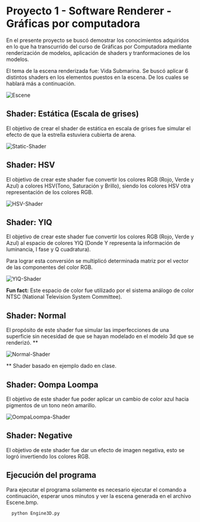 # Proyecto 1 - Software Renderer - Gráficas por computadora

En el presente proyecto se buscó demostrar los conocimientos adquiridos en lo que ha transcurrido del curso de Gráficas por Computadora mediante renderización de modelos, aplicación de shaders y tranformaciones de los modelos. 

El tema de la escena renderizada fue: Vida Submarina. Se buscó aplicar 6 distintos shaders en los elementos puestos en la escena.  De los cuales se hablará más a continuación.

![Escene](https://user-images.githubusercontent.com/64711979/188372728-df472c68-fc6a-4986-b0f2-5c4f35616197.png)






## Shader: Estática (Escala de grises)

El objetivo de crear el shader de estática en escala de grises fue simular el efecto de que la estrella estuviera cubierta de arena.

![Static-Shader](https://user-images.githubusercontent.com/64711979/188356681-cd9a3257-9737-4181-b9ab-62a11f46c3b6.png)


## Shader: HSV 

El objetivo de crear este shader fue convertir los colores RGB (Rojo, Verde y Azul) a colores HSV(Tono, Saturación y Brillo), siendo los colores HSV otra representación de los colores RGB.  


![HSV-Shader](https://user-images.githubusercontent.com/64711979/188357615-a9f9c040-6db6-4134-a696-745b92a2a0d2.png)


## Shader: YIQ

El objetivo de crear este shader fue convertir los colores RGB (Rojo, Verde y Azul) al espacio de colores YIQ (Donde Y representa la información de luminancia, I fase y Q cuadratura). 

Para lograr esta conversión se multiplicó determinada matriz por el vector de las componentes del color RGB.


![YIQ-Shader](https://user-images.githubusercontent.com/64711979/188359136-a15ada1d-8762-432f-9293-93e320b3f40c.png)

**Fun fact:** Este espacio de color fue utilizado por el sistema análogo de color NTSC (National Television System Committee). 

## Shader: Normal

El propósito de este shader fue simular las imperfecciones de una superficie sin necesidad de que se hayan modelado en el modelo 3d que se renderizó.
**

![Normal-Shader](https://user-images.githubusercontent.com/64711979/188364003-5ca97102-518e-47f0-ba65-29a0a5b8c57a.png)

** Shader basado en ejemplo dado en clase.
## Shader: Oompa Loompa

El objetivo de este shader fue poder aplicar un cambio de color azul hacia pigmentos de un tono neón amarillo.

![OompaLoompa-Shader](https://user-images.githubusercontent.com/64711979/188370221-db641dff-da0b-4988-b380-b8b79ab0bf97.png)


## Shader: Negative

El objetivo de este shader fue dar un efecto de imagen negativa, esto se logró invertiendo los colores RGB.
## Ejecución del programa

Para ejecutar el programa solamente es necesario ejecutar el comando a continuación, esperar unos minutos y ver la escena generada en el archivo Escene.bmp.

```bash
  python Engine3D.py
```
```
